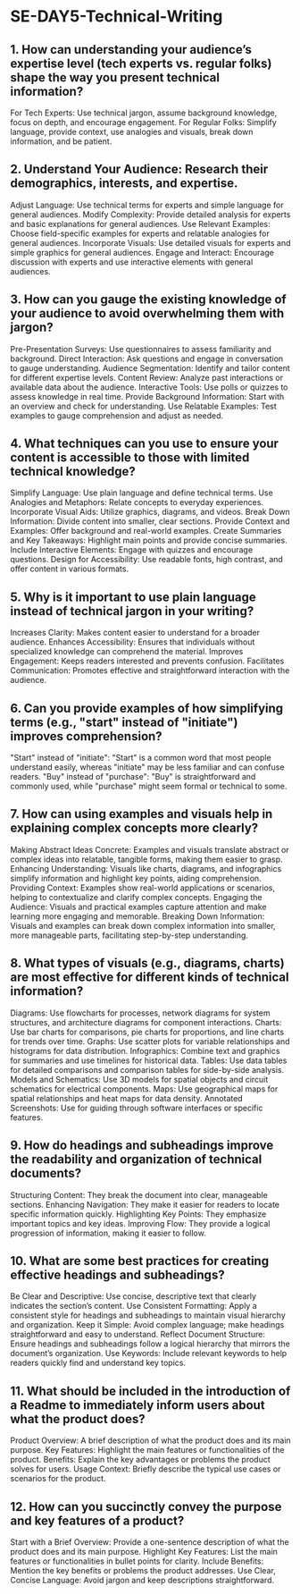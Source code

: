 # SE-DAY5-Technical-Writing
## 1. How can understanding your audience’s expertise level (tech experts vs. regular folks) shape the way you present technical information?
For Tech Experts: Use technical jargon, assume background knowledge, focus on depth, and encourage engagement.
For Regular Folks: Simplify language, provide context, use analogies and visuals, break down information, and be patient.
## 2. Understand Your Audience: Research their demographics, interests, and expertise.
Adjust Language: Use technical terms for experts and simple language for general audiences.
Modify Complexity: Provide detailed analysis for experts and basic explanations for general audiences.
Use Relevant Examples: Choose field-specific examples for experts and relatable analogies for general audiences.
Incorporate Visuals: Use detailed visuals for experts and simple graphics for general audiences.
Engage and Interact: Encourage discussion with experts and use interactive elements with general audiences.

## 3. How can you gauge the existing knowledge of your audience to avoid overwhelming them with jargon?
Pre-Presentation Surveys: Use questionnaires to assess familiarity and background.
Direct Interaction: Ask questions and engage in conversation to gauge understanding.
Audience Segmentation: Identify and tailor content for different expertise levels.
Content Review: Analyze past interactions or available data about the audience.
Interactive Tools: Use polls or quizzes to assess knowledge in real time.
Provide Background Information: Start with an overview and check for understanding.
Use Relatable Examples: Test examples to gauge comprehension and adjust as needed.
## 4. What techniques can you use to ensure your content is accessible to those with limited technical knowledge?
Simplify Language: Use plain language and define technical terms.
Use Analogies and Metaphors: Relate concepts to everyday experiences.
Incorporate Visual Aids: Utilize graphics, diagrams, and videos.
Break Down Information: Divide content into smaller, clear sections.
Provide Context and Examples: Offer background and real-world examples.
Create Summaries and Key Takeaways: Highlight main points and provide concise summaries.
Include Interactive Elements: Engage with quizzes and encourage questions.
Design for Accessibility: Use readable fonts, high contrast, and offer content in various formats.
## 5. Why is it important to use plain language instead of technical jargon in your writing?
Increases Clarity: Makes content easier to understand for a broader audience.
Enhances Accessibility: Ensures that individuals without specialized knowledge can comprehend the material.
Improves Engagement: Keeps readers interested and prevents confusion.
Facilitates Communication: Promotes effective and straightforward interaction with the audience.
## 6. Can you provide examples of how simplifying terms (e.g., "start" instead of "initiate") improves comprehension?
"Start" instead of "initiate": "Start" is a common word that most people understand easily, whereas "initiate" may be less familiar and can confuse readers.
"Buy" instead of "purchase": "Buy" is straightforward and commonly used, while "purchase" might seem formal or technical to some.
## 7. How can using examples and visuals help in explaining complex concepts more clearly?
Making Abstract Ideas Concrete: Examples and visuals translate abstract or complex ideas into relatable, tangible forms, making them easier to grasp.
Enhancing Understanding: Visuals like charts, diagrams, and infographics simplify information and highlight key points, aiding comprehension.
Providing Context: Examples show real-world applications or scenarios, helping to contextualize and clarify complex concepts.
Engaging the Audience: Visuals and practical examples capture attention and make learning more engaging and memorable.
Breaking Down Information: Visuals and examples can break down complex information into smaller, more manageable parts, facilitating step-by-step understanding.
## 8. What types of visuals (e.g., diagrams, charts) are most effective for different kinds of technical information?
Diagrams: Use flowcharts for processes, network diagrams for system structures, and architecture diagrams for component interactions.
Charts: Use bar charts for comparisons, pie charts for proportions, and line charts for trends over time.
Graphs: Use scatter plots for variable relationships and histograms for data distribution.
Infographics: Combine text and graphics for summaries and use timelines for historical data.
Tables: Use data tables for detailed comparisons and comparison tables for side-by-side analysis.
Models and Schematics: Use 3D models for spatial objects and circuit schematics for electrical components.
Maps: Use geographical maps for spatial relationships and heat maps for data density.
Annotated Screenshots: Use for guiding through software interfaces or specific features.
## 9. How do headings and subheadings improve the readability and organization of technical documents?
Structuring Content: They break the document into clear, manageable sections.
Enhancing Navigation: They make it easier for readers to locate specific information quickly.
Highlighting Key Points: They emphasize important topics and key ideas.
Improving Flow: They provide a logical progression of information, making it easier to follow.
## 10. What are some best practices for creating effective headings and subheadings?
Be Clear and Descriptive: Use concise, descriptive text that clearly indicates the section’s content.
Use Consistent Formatting: Apply a consistent style for headings and subheadings to maintain visual hierarchy and organization.
Keep it Simple: Avoid complex language; make headings straightforward and easy to understand.
Reflect Document Structure: Ensure headings and subheadings follow a logical hierarchy that mirrors the document’s organization.
Use Keywords: Include relevant keywords to help readers quickly find and understand key topics.
## 11. What should be included in the introduction of a Readme to immediately inform users about what the product does?
Product Overview: A brief description of what the product does and its main purpose.
Key Features: Highlight the main features or functionalities of the product.
Benefits: Explain the key advantages or problems the product solves for users.
Usage Context: Briefly describe the typical use cases or scenarios for the product.
## 12. How can you succinctly convey the purpose and key features of a product?
Start with a Brief Overview: Provide a one-sentence description of what the product does and its main purpose.
Highlight Key Features: List the main features or functionalities in bullet points for clarity.
Include Benefits: Mention the key benefits or problems the product addresses.
Use Clear, Concise Language: Avoid jargon and keep descriptions straightforward.

